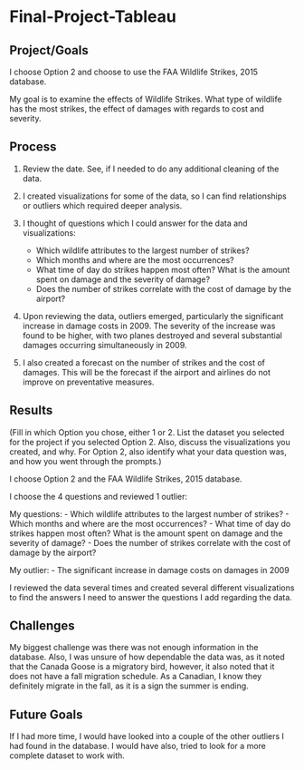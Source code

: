 # Final-Project-Tableau

## Project/Goals
I choose Option 2 and choose to use the FAA Wildlife Strikes, 2015 database. 

My goal is to examine the effects of Wildlife Strikes. What type of wildlife has the most strikes, the effect of damages with regards to cost and severity.  

## Process
1. Review the date. See, if I needed to do any additional cleaning of the data. 

2. I created visualizations for some of the data, so I can find relationships or outliers which required deeper analysis. 

3. I thought of questions which I could answer for the data and visualizations: 
	- Which wildlife attributes to the largest number of strikes? 
	- Which months and where are the most occurrences?
	- What time of day do strikes happen most often? What is the amount spent on damage and the severity of damage?
	- Does the number of strikes correlate with the cost of damage by the airport? 

4. Upon reviewing the data, outliers emerged, particularly the significant increase in damage costs in 2009. The severity of the increase was found to be higher, with two planes destroyed and several substantial damages occurring simultaneously in 2009.

5. I also created a forecast on the number of strikes and the cost of damages. This will be the forecast if the airport and airlines do not improve on preventative measures. 

## Results
(Fill in which Option you chose, either 1 or 2. List the dataset you selected for the project if you selected Option 2. Also, discuss the visualizations you created, and why. For Option 2, also identify what your data question was, and how you went through the prompts.)

I choose Option 2 and the FAA Wildlife Strikes, 2015 database.

I choose the 4 questions and reviewed 1 outlier: 

My questions: 
	- Which wildlife attributes to the largest number of strikes? 
	- Which months and where are the most occurrences?
	- What time of day do strikes happen most often? What is the amount spent on damage and the severity of damage?
	- Does the number of strikes correlate with the cost of damage by the airport? 

My outlier: 
	- The significant increase in damage costs on damages in 2009

I reviewed the data several times and created several different visualizations to find the answers I need to answer the questions I add regarding the data. 


## Challenges 
My biggest challenge was there was not enough information in the database. Also, I was unsure of how dependable the data was, as it noted that the Canada Goose is a migratory bird, however, it also noted that it does not have a fall migration schedule. As a Canadian, I know they definitely migrate in the fall, as it is a sign the summer is ending. 

## Future Goals
If I had more time, I would have looked into a couple of the other outliers I had found in the database. I would have also, tried to look for a more complete dataset to work with. 

